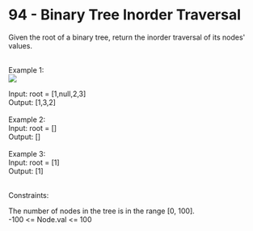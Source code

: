 <h1>94 - Binary Tree Inorder Traversal</h1>

Given the root of a binary tree, return the inorder traversal of its nodes' values.<br>

 
<br>
Example 1:<br>
<img src="https://assets.leetcode.com/uploads/2020/09/15/inorder_1.jpg">

Input: root = [1,null,2,3]<br>
Output: [1,3,2]<br><br>
Example 2:<br>
Input: root = []<br>
Output: []<br><br>
Example 3:<br>
Input: root = [1]<br>
Output: [1]<br><br>
 

Constraints:<br>

The number of nodes in the tree is in the range [0, 100].<br>
-100 <= Node.val <= 100